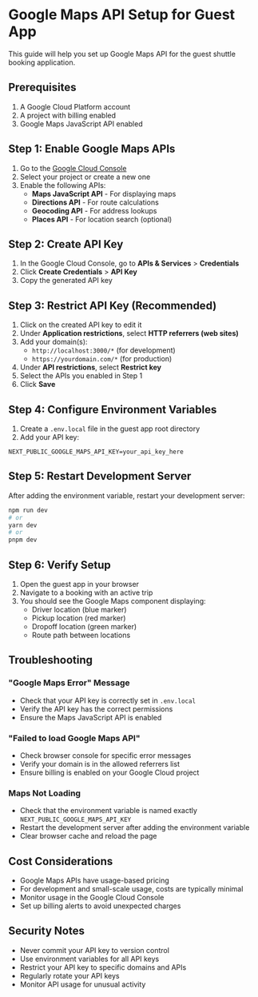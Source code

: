 # Google Maps API Setup for Guest App

This guide will help you set up Google Maps API for the guest shuttle booking application.

## Prerequisites

1. A Google Cloud Platform account
2. A project with billing enabled
3. Google Maps JavaScript API enabled

## Step 1: Enable Google Maps APIs

1. Go to the [Google Cloud Console](https://console.cloud.google.com/)
2. Select your project or create a new one
3. Enable the following APIs:
   - **Maps JavaScript API** - For displaying maps
   - **Directions API** - For route calculations
   - **Geocoding API** - For address lookups
   - **Places API** - For location search (optional)

## Step 2: Create API Key

1. In the Google Cloud Console, go to **APIs & Services** > **Credentials**
2. Click **Create Credentials** > **API Key**
3. Copy the generated API key

## Step 3: Restrict API Key (Recommended)

1. Click on the created API key to edit it
2. Under **Application restrictions**, select **HTTP referrers (web sites)**
3. Add your domain(s):
   - `http://localhost:3000/*` (for development)
   - `https://yourdomain.com/*` (for production)
4. Under **API restrictions**, select **Restrict key**
5. Select the APIs you enabled in Step 1
6. Click **Save**

## Step 4: Configure Environment Variables

1. Create a `.env.local` file in the guest app root directory
2. Add your API key:

```env
NEXT_PUBLIC_GOOGLE_MAPS_API_KEY=your_api_key_here
```

## Step 5: Restart Development Server

After adding the environment variable, restart your development server:

```bash
npm run dev
# or
yarn dev
# or
pnpm dev
```

## Step 6: Verify Setup

1. Open the guest app in your browser
2. Navigate to a booking with an active trip
3. You should see the Google Maps component displaying:
   - Driver location (blue marker)
   - Pickup location (red marker)
   - Dropoff location (green marker)
   - Route path between locations

## Troubleshooting

### "Google Maps Error" Message
- Check that your API key is correctly set in `.env.local`
- Verify the API key has the correct permissions
- Ensure the Maps JavaScript API is enabled

### "Failed to load Google Maps API"
- Check browser console for specific error messages
- Verify your domain is in the allowed referrers list
- Ensure billing is enabled on your Google Cloud project

### Maps Not Loading
- Check that the environment variable is named exactly `NEXT_PUBLIC_GOOGLE_MAPS_API_KEY`
- Restart the development server after adding the environment variable
- Clear browser cache and reload the page

## Cost Considerations

- Google Maps APIs have usage-based pricing
- For development and small-scale usage, costs are typically minimal
- Monitor usage in the Google Cloud Console
- Set up billing alerts to avoid unexpected charges

## Security Notes

- Never commit your API key to version control
- Use environment variables for all API keys
- Restrict your API key to specific domains and APIs
- Regularly rotate your API keys
- Monitor API usage for unusual activity 